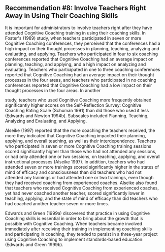 ## Recommendation #8: Involve Teachers Right Away in Using Their Coaching Skills

It is important for administrators to involve teachers right after they have attended Cognitive Coaching training in using their coaching skills. In Foster's (1989) study, when teachers participated in seven or more Cognitive Coaching conferences, they perceived that the conferences had a high impact on their thought processes in planning, teaching, analyzing and evaluating, and applying. Teachers who participated in four to six coaching conferences reported that Cognitive Coaching had an average impact on planning, teaching, and applying, and a high impact on analyzing and evaluating. Teachers who participated in one to three coaching conferences reported that Cognitive Coaching had an average impact on their thought processes in the four areas, and teachers who participated in no coaching conferences reported that Cognitive Coaching had a low impact on their thought processes in the four areas. In another

study, teachers who used Cognitive Coaching more frequently obtained significantly higher scores on the Self-Reflection Survey: Cognitive Coaching Rating Scale (Schuman 1991) than did those who used it less (Edwards and Newton 1994b). Subscales included Planning, Teaching, Analyzing and Evaluating, and Applying.

Alseike (1997) reported that the more coaching the teachers received, the more they indicated that Cognitive Coaching impacted their planning, applying, and overall teaching, as well as their interdependence. Teachers who participated in seven or more Cognitive Coaching training sessions scored significantly higher than those who had not attended any sessions, or had only attended one or two sessions, on teaching, applying, and overall instructional processes (Alseike 1997). In addition, teachers who had attended seven or more trainings scored significantly higher in the states of mind of efficacy and consciousness than did teachers who had not attended any trainings or had attended one or two trainings, even though they had received coaching from experienced coaches. Alseike also found that teachers who received Cognitive Coaching from experienced coaches, yet had never coached another teacher, scored significantly lower in teaching, applying, and the state of mind of efficacy than did teachers who had coached another teacher seven or more times.

Edwards and Green (1999a) discovered that practice in using Cognitive Coaching skills is essential in order to bring about the growth that is possible with Cognitive Coaching. When teachers became involved immediately after receiving their training in implementing coaching skills and participating in coaching, they tended to persist in a three-year project using Cognitive Coaching to implement standards-based education (Edwards and Green 1999b).